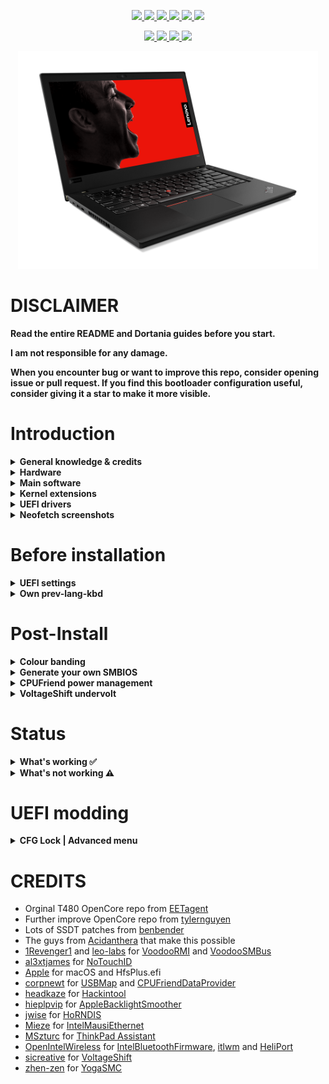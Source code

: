 <p align="center">
<a href="https://www.apple.com/macos/monterey/">
  <img src="https://img.shields.io/badge/macOS-Monterey_v12.2-red.svg"/> </a>
<a href="https://pcsupport.lenovo.com/us/en/products/laptops-and-netbooks/thinkpad-t-series-laptops/thinkpad-t480-type-20l5-20l6/downloads/ds502355">
  <img src="https://img.shields.io/badge/BIOS-1.42-blue"/> </a>
<a href="https://github.com/acidanthera/OpenCorePkg">
  <img src="https://img.shields.io/badge/OpenCore-0.7.8-12AED6"/> </a>
<a href="https://github.com/isherlockliu/Thinkpad-T480-Hackintosh/issues"> 
  <img src="https://img.shields.io/github/issues/isherlockliu/Thinkpad-T480-Hackintosh"/> </a>
<a href="https://github.com/isherlockliu/Thinkpad-T480-Hackintosh/commits/master"> 
  <img src="https://img.shields.io/github/last-commit/isherlockliu/Thinkpad-T480-Hackintosh"/> </a>
<a href="https://github.com/isherlockliu/Thinkpad-T480-Hackintosh/issues?q=is%3Aissue+label%3A%22help+wanted%22+is%3Aclosed">
  <img src="https://img.shields.io/badge/need%20help-0-blue"/> </a>
</p>


<p align="center">
<a href="https://github.com/tylernguyen/obsidian-horizon/blob/main/LICENSE">
   <img src="https://img.shields.io/badge/License-The%20Unlicense-informational.svg"> </a>
<a href="https://damnthattelevision.com/Contact">
   <img src="https://img.shields.io/badge/%40-Contact-FFF27D"> </a>
<a href="https://damnthattelevision.com/Support">
   <img src="https://img.shields.io/badge/%24-Support-ff69b4.svg"> </a>
<a href="">
   <img src="https://img.shields.io/badge/Contributions-Welcome-orange.svg"> </a>
</p>


<p align="center">
<a href="https://github.com/isherlockliu/Thinkpad-T480-Hackintosh/">
  <img src="./Other/README Resources/T480.png" alt="Thinkpad T480" width="480"> </a>
</p>


# DISCLAIMER

**Read the entire README and Dortania guides before you start.**

**I am not responsible for any damage.**

**When you encounter bug or want to improve this repo, consider opening issue or pull request. If you find this bootloader configuration useful, consider giving it a star to make it more visible.**



# Introduction

<details>
<summary><strong>General knowledge & credits</strong></summary>

- To install macOS follow the guides provided by [Dortania](https://dortania.github.io/getting-started/)
- Useful tools by [CorpNewt](https://github.com/corpnewt) and [headkaze](https://github.com/headkaze/Hackintool)

</details> 

<details>
<summary><strong>Hardware</strong></summary>
<br>

| Category  | Component                         | Note                                                         |
| --------- | --------------------------------- | ------------------------------------------------------------ |
| CPU       | Intel Core i7-8550U               | 20L5A01RHH                                                   |
| GPU       | Intel UHD 620                     | Disable MX150                                                |
| SSD       | LITEON T11 Plus 512               |                                                              |
| Memory    | 16GB DDR4 2400Mhz                 |                                                              |
| Battery   | Dual battery                      |                                                              |
| Camera    | 720p Camera                       |                                                              |
| Wifi & BT | Intel Wireless-AC 8265            | Use AirportItlwm for your macOS version and enjoy native Wi-Fi control |
| Input     | PS2 Keyboard & Synaptics TrackPad | [YogaSMC](https://github.com/zhen-zen/YogaSMC) for media keys like microphone switch, etc. PrtSc is mapped as F13. |
| Screen    | LG 2k 2560*1440                   |                                                              |

</details>

<details>
<summary><strong>Main software</strong></summary>
<br>

| Component      | Version        |
| -------------- | -------------- |
| macOS Monterey | 12.2.1 (21D62) |
| OpenCore       | 0.7.8          |

</details>

<details>
<summary><strong>Kernel extensions</strong></summary>
<br>

| Kext                   | Version  |
| :--------------------- | -------- |
| AirportItlwm           | 2.1.0    |
| AppleALC               | 1.6.9    |
| CPUFriend              | 1.2.4    |
| CPUFriendDataProvider  | i7-8550U |
| IntelBluetoothFirmware | 2.1.0    |
| IntelMausi             | 1.0.7    |
| Lilu                   | 1.6.0    |
| NoTouchID              | 1.0.4    |
| HibernationFixup.kext  | 1.4.5    |
| VirtualSMC             | 1.2.3    |
| VoltageShift           | 1.22     |
| VoodooPS2Controller    | 2.2.7    |
| VoodooRMI              | 1.3.4    |
| VoodooSMBus            | 3.0.0    |
| WhateverGreen          | 1.5.7    |
| YogaSMC                | 1.5.1    |

</details>

<details>
<summary><strong>UEFI drivers</strong></summary>
<br>

|     Driver      | Version           |
| :-------------: | ----------------- |
|  AudioDxe.efi   | OpenCorePkg 0.7.8 |
|   HfsPlus.efi   | OcBinaryData      |
| OpenCanopy.efi  | OpenCorePkg 0.7.8 |
| OpenRuntime.efi | OpenCorePkg 0.7.8 |

</details>


<details>
    <summary><strong>Neofetch screenshots</strong></summary>
    <br>
    <p float="left">
        <img src="./Other/README Resources/Neofetch Monterey.png" alt="Neofetch Monterey" width="660">
    </p>
</details> 


# Before installation

<details>  

<summary><strong>UEFI settings</strong></summary>
<br>

**Security**

- `Security Chip` **Disabled**
- `Memory Protection -> Execution Prevention` **Enabled**
- `Virtualization -> Intel Virtualization Technology` **Enabled**
- `Virtualization -> Intel VT-d Feature` **Enabled**
- `Anti-Theft -> Computrace -> Current Setting` **Disabled**
- `Secure Boot -> Secure Boot` **Disabled**
- `Intel SGX -> Intel SGX Control` **Disabled**
- `Device Guard` **Disabled**

**Startup**

- `UEFI/Legacy Boot` **UEFI Only**
- `CSM Support` **No**

**Thunderbolt**

- `Thunderbolt BIOS Assist Mode` **Disabled**
- `Wake by Thunderbolt(TM) 3` **Disabled**
- `Security Level` **User Authorization**
- `Support in Pre Boot Environment -> Thunderbolt(TM) device` **Enabled**

</details>  

<details>

<summary><strong>Own prev-lang-kbd</strong></summary>
<br>

Either add as a string or as a data ( HEX data [(ProperTree)](https://github.com/corpnewt/ProperTree) )

Format is lang-COUNTRY:keyboard

- 🇺🇸 | [0] en_US - U.S --> en-US:0 --> 656e2d55 533a30

etc.

[AppleKeyboardLayouts.txt](https://github.com/acidanthera/OpenCorePkg/blob/master/Utilities/AppleKeyboardLayouts/AppleKeyboardLayouts.txt)

</details>

# Post-Install

<details>  

<summary><strong>Colour banding</strong></summary>
<br>

If you encounter some serious colour banding issues ( Keep in mind that T480 1080p stock panel colour accuracy is not really good, cca 50-60% sRGB), your only solution is to replace GPU properties as bellow or replace the stock panel with one from T490 (400 nits, Low power).

```
<key>AAPL,ig-platform-id</key>
<data>AAAWGQ==</data>
<key>device-id</key>
<data>FhkAAA==</data>
</dict>
```

Do not use these any additional boot arguments! Get custom WhateverGreen version instead from Other folder

You can check your screen in gradient test [here](https://www.eizo.be/monitor-test/) or just by simple look at Launchpad background.

</details>  

<details>  

<summary><strong>Generate your own SMBIOS</strong></summary>
<br>

[GenSMBIOS](https://github.com/corpnewt/GenSMBIOS)

- MacBookPro15,2


</details>  

<details>  

<summary><strong>CPUFriend power management</strong></summary>
<br>

Generate CPUFriendDataProvider for your machine [here](https://github.com/fewtarius/CPUFriendFriend) or use at your own risk files provided in the Other folder.

</details>  

<details>  

<summary><strong>VoltageShift undervolt</strong></summary>
<br>

It is possible to use VoltageShift directly from the EFI folder instead of disabling SIP. You need to use specific version provided in the Other folder.

```diff
! If you want to use this feature, enable it in config.plist
```
</details>  

# Status

<details>  

<summary><strong>What's working ✅</strong></summary>

- [x] Battery percentage

- [x] Bluetooth - Intel Wireless-AC 8265 (0x0A2B) 

- [x] Boot chime

- [x] Boot menu `OpenCanopy` 

- [x] CPU power management / performance `Now on par with Windows without XTU undervolt.`

- [x] FireVault 2 `No config.plist changes needed` 

- [x] GPU UHD 620 hardware acceleration / performance 

- [x] HDMI `Closed and opened lid. With audio.`

- [x] iMessage, FaceTime, App Store, iTunes Store. **Generate your own SMBIOS**

- [x] Intel I219V Ethernet port

- [x] Keyboard `With keyboard switch using ThinkPad Assistant.`

- [x] Microphone `With keyboard switch using ThinkPad Assistant.`

- [x] Realtek® ALC3287 ("ALC257") Audio

- [x] SD card reader `Fortunately, USB connected.`

- [x] Sidecar wired `Works with 15,2 SMBIOS.`

- [x] Sleep/Wake 

- [x] TouchPad `1-5 fingers swipe works. Emulate force touch using longer and more voluminous touch.`

- [x] TrackPoint  `Works perfectly. Just like on Windows or Linux.`

- [x] USB Ports `Remap with SSDT.`

- [x] Web camera

- [x] Wifi - Intel Wireless-AC 8265 `Use HeliPort app for Wi-Fi control`

- [x] DRM `Widevine, validated on Firefox 82. WhateverGreen's DRM is broken on Big Sur`

- [x] Thunderbolt  

</details>  

<details>  

<summary><strong>What's not working ⚠️</strong></summary>

- [ ] Fingerprint reader  `There is finally after many years working driver for Linux (python-validity), don't expect macOS driver any time soon.`
- [ ] Sidecar wireless `If you want to use this feature, buy a compatible Broadcom card!`

</details>  

# UEFI modding

<details>  
<summary><strong>CFG Lock | Advanced menu</strong></summary>
<br>
<img align="right" src="./Other/README Resources/CH341a.jpg" alt="CH341a.jpg" width="210">


It's possible to unlock Advanced menu thus disable CFG Lock natively in UEFI + Other Advanced menu benefits. SPI Programmer CH341a is required

<br>
https://www.reddit.com/r/thinkpad/comments/ffqqx5/currently_testing_skyra1n/

[T480 consuming 60w (~85w total) - unlimited TDP : thinkpad](https://www.reddit.com/r/thinkpad/comments/g8fk51/t480_consuming_60w_85w_total_unlimited_tdp/)

[ThinkPad discord](discord.gg/Ybdz7AS)

</details>  



# CREDITS

- Orginal T480 OpenCore repo from [EETagent](https://github.com/EETagent/T480-OpenCore-Hackintosh) 
- Further improve OpenCore repo from [tylernguyen](https://github.com/tylernguyen/x1c6-hackintosh) 
- Lots of SSDT patches from [benbender](https://github.com/benbender)
- The guys from [Acidanthera](https://github.com/acidanthera) that make this possible
- [1Revenger1](https://github.com/1Revenger1) and [leo-labs](https://github.com/leo-labs) for [VoodooRMI](https://github.com/VoodooSMBus/VoodooRMI) and [VoodooSMBus](https://github.com/VoodooSMBus/VoodooSMBus)
- [al3xtjames](https://github.com/al3xtjames) for [NoTouchID](https://github.com/al3xtjames/NoTouchID)
- [Apple](http://apple.com) for macOS and HfsPlus.efi
- [corpnewt](https://github.com/corpnewt) for [USBMap](https://github.com/corpnewt/USBMap) and [CPUFriendDataProvider](https://github.com/corpnewt/CPUFriendFriend)
- [headkaze](https://github.com/headkaze) for [Hackintool](https://github.com/headkaze/Hackintool)
- [hieplpvip](https://github.com/hieplpvip) for [AppleBacklightSmoother](https://github.com/hieplpvip/AppleBacklightSmoother)
- [jwise](https://github.com/jwise) for [HoRNDIS](https://github.com/jwise/HoRNDIS)
- [Mieze](https://github.com/Mieze) for [IntelMausiEthernet](https://github.com/Mieze/IntelMausiEthernet)
- [MSzturc](https://github.com/MSzturc) for [ThinkPad Assistant](https://github.com/MSzturc/ThinkpadAssistant)
- [OpenIntelWireless](https://github.com/OpenIntelWireless/IntelBluetoothFirmware/releases) for [IntelBluetoothFirmware](https://github.com/OpenIntelWireless/IntelBluetoothFirmware), [itlwm](https://github.com/OpenIntelWireless/itlwm) and [HeliPort](hhttps://github.com/OpenIntelWireless/HeliPort)
- [sicreative](https://github.com/sicreative) for [VoltageShift](https://github.com/sicreative/VoltageShift)
- [zhen-zen](https://github.com/zhen-zen) for [YogaSMC](https://github.com/zhen-zen/YogaSMC)
